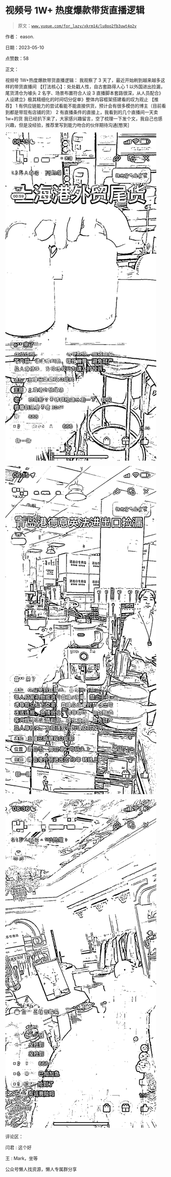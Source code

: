 # 视频号 1W+ 热度爆款带货直播逻辑

> 原文：[`www.yuque.com/for_lazy/xkrm14/lu8oo2fb3uwt4q2v`](https://www.yuque.com/for_lazy/xkrm14/lu8oo2fb3uwt4q2v)

作者： eason.

日期：2023-05-10

点赞数：58

正文：

视频号 1W+热度爆款带货直播逻辑： 我观察了 3 天了，最近开始刷到越来越多这样的带货直播间 【打法核心】：处处戳人性，自古套路得人心 1 以外国进出捡漏，尾货清仓为噱头 2 名字、场景布置符合人设 3 直播脚本套路很深，从人员配合》人设建立》极其精细化的时间切分促单》整体内容框架搭建看的叹为观止 【推荐】 1 有供应链能力的尝试看能不能直接供货，预计会有很多模仿的博主（目前看到都是带现有店铺的货） 2 有直播条件的直接上，我看到的几个直播间一天卖 1w+的货 我已经扒下来了，大家感兴趣留言，空了梳理一下发个文，我自己也感兴趣，但是没经验，推荐里写到能力吻合的伙伴期待沟通[憨笑]

![](img/07ab01da45de500d29633419e069dfe7.png)  

![](img/b2262878ddf42f76d56d96d0de56039b.png)  

![](img/4efea6eaa5d4249d1867d100554d8d87.png)  

评论区：

闫君 : 这个好

王 : Mark，坐等

公众号懒人找资源，懒人专属群分享

